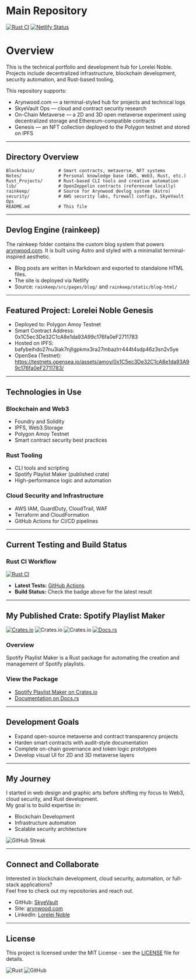 # Main Repository

[![Rust CI](https://github.com/SkyeVault/Main/actions/workflows/ci.yml/badge.svg)](https://github.com/SkyeVault/Main/actions/workflows/ci.yml)
[![Netlify Status](https://api.netlify.com/api/v1/badges/8cbde920-cd5b-4822-bfce-4a41dc7e7e70/deploy-status)](https://app.netlify.com/sites/rainkeep/deploys)

# Overview

This is the technical portfolio and development hub for Lorelei Noble. Projects include decentralized infrastructure, blockchain development, security automation, and Rust-based tooling.

This repository supports:
- Arynwood.com — a terminal-styled hub for projects and technical logs
- SkyeVault Ops — cloud and contract security research
- On-Chain Metaverse — a 2D and 3D open metaverse experiment using decentralized storage and Ethereum-compatible contracts
- Genesis — an NFT collection deployed to the Polygon testnet and stored on IPFS

---

## Directory Overview

```
Blockchain/         # Smart contracts, metaverse, NFT systems
Notes/              # Personal knowledge base (AWS, Web3, Rust, etc.)
Rust_Projects/      # Rust-based CLI tools and creative automation
lib/                # OpenZeppelin contracts (referenced locally)
rainkeep/           # Source for Arynwood devlog system (Astro)
security/           # AWS security labs, firewall configs, SkyeVault Ops
README.md           # This file
```

---

## Devlog Engine (rainkeep)

The rainkeep folder contains the custom blog system that powers [arynwood.com](https://arynwood.com). It is built using Astro and styled with a minimalist terminal-inspired aesthetic.

- Blog posts are written in Markdown and exported to standalone HTML files.
- The site is deployed via Netlify
- Source: `rainkeep/src/pages/blog/` and `rainkeep/static/blog-html/`

---

## Featured Project: Lorelei Noble Genesis

- Deployed to: Polygon Amoy Testnet  
- Smart Contract Address: 0x1C5ec3De32C1cA8e1da93A99c176fa0eF2711783  
- Hosted on IPFS: bafybeihdo27nu3iak7njllgpkmx3ra27mbazlrr444t4sdp46z3sn2v5ye  
- OpenSea (Testnet): https://testnets.opensea.io/assets/amoy/0x1C5ec3De32C1cA8e1da93A99c176fa0eF2711783/

---

## Technologies in Use

### Blockchain and Web3
- Foundry and Solidity
- IPFS, Web3.Storage
- Polygon Amoy Testnet
- Smart contract security best practices

### Rust Tooling
- CLI tools and scripting
- Spotify Playlist Maker (published crate)
- High-performance logic and automation

### Cloud Security and Infrastructure
- AWS IAM, GuardDuty, CloudTrail, WAF
- Terraform and CloudFormation
- GitHub Actions for CI/CD pipelines

---

## Current Testing and Build Status
### Rust CI Workflow
[![Rust CI](https://github.com/SkyeVault/Main/actions/workflows/ci.yml/badge.svg)](https://github.com/SkyeVault/Main/actions/workflows/ci.yml)

- **Latest Tests:** [GitHub Actions](https://github.com/SkyeVault/Main/actions)
- **Build Status:** Check the badge above for the latest result

---

## My Published Crate: Spotify Playlist Maker

[![Crates.io](https://img.shields.io/crates/v/spotify_playlist_maker)](https://crates.io/crates/spotify_playlist_maker)
![Crates.io](https://img.shields.io/crates/d/spotify_playlist_maker)
![Crates.io](https://img.shields.io/crates/l/spotify_playlist_maker)
[![Docs.rs](https://docs.rs/spotify_playlist_maker/badge.svg)](https://docs.rs/spotify_playlist_maker)

### Overview
Spotify Playlist Maker is a Rust package for automating the creation and management of Spotify playlists.

### View the Package
- [Spotify Playlist Maker on Crates.io](https://crates.io/crates/spotify_playlist_maker)
- [Documentation on Docs.rs](https://docs.rs/spotify_playlist_maker)
  
---

## Development Goals

- Expand open-source metaverse and contract transparency projects
- Harden smart contracts with audit-style documentation
- Complete on-chain governance and token logic prototypes
- Develop visual UI for 2D and 3D metaverse layers

---

## My Journey
I started in web design and graphic arts before shifting my focus to Web3, cloud security, and Rust development.  
My goal is to build expertise in:
- Blockchain Development
- Infrastructure automation
- Scalable security architecture
  
![GitHub Streak](https://streak-stats.demolab.com/?user=skyevault&theme=dark)

---

## Connect and Collaborate
Interested in blockchain development, cloud security, automation, or full-stack applications?  
Feel free to check out my repositories and reach out.

- GitHub: [SkyeVault](https://github.com/skyevault)
- Site: [arynwood.com](https://arynwood.com)
- LinkedIn: [Lorelei Noble](https://www.linkedin.com/in/lorelein/)

---

## License
This project is licensed under the MIT License - see the [LICENSE](LICENSE) file for details.

![Rust](https://img.shields.io/badge/Rust-Language-brown?style=flat-square&logo=rust)
![GitHub](https://img.shields.io/badge/GitHub-Profile-blue?style=flat-square&logo=github)
